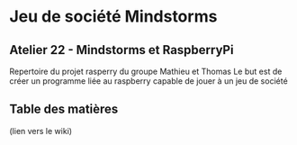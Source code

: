 # Jeu de société Mindstorms
## Atelier 22 - Mindstorms et RaspberryPi
Repertoire du projet rasperry du groupe Mathieu et Thomas
Le but est de créer un programme liée au raspberry capable de jouer à un jeu de société

## Table des matières
(lien vers le wiki)